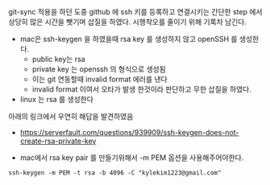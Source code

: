 
git-sync 적용을 하던 도중 github 에 ssh 키를 등록하고 연결시키는 간단한 step 에서 상당히 많은 시간을 뺏기며 삽질을 하였다. 시행착오를 줄이기 위해 기록차 남긴다.

- mac은 ssh-keygen 을 하였을때 rsa key 를 생성하지 않고 openSSH 를 생성한다.
  - public key는 rsa
  - private key 는 openssh 의 형식으로 생성됨
  - 이는 git 연동할때 invalid format 에러를 낸다
  - invalid format 이여서 오타가 발생 한것이라 판단하고 무한 삽질을 하였다.
- linux 는 rsa 를 생성한다

  
아래의 링크에서 우연히 해답을 발견하였음
- https://serverfault.com/questions/939909/ssh-keygen-does-not-create-rsa-private-key

- mac에서 rsa key pair 를 만들기위해서 -m PEM 옵션을 사용해주어야한다.

```
ssh-keygen -m PEM -t rsa -b 4096 -C "kylekim1223@gmail.com"
```